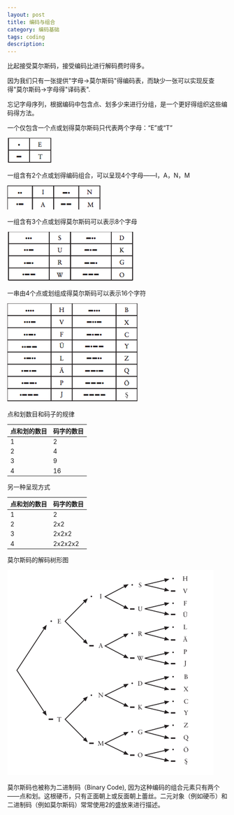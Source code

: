 ```yaml
---
layout: post
title: 编码与组合
category: 编码基础
tags: coding
description: 
---
```


比起接受莫尔斯码，接受编码比进行解码费时得多。

因为我们只有一张提供"字母->莫尔斯码"得编码表，而缺少一张可以实现反查得"莫尔斯码->字母得"译码表".

忘记字母序列，根据编码中包含点、划多少来进行分组，是一个更好得组织这些编码得方法。

一个仅包含一个点或划得莫尔斯码只代表两个字母：“E”或“T”

![](https://github.com/arcticlion/reading-lists/blob/master/Code/Chapter%2002%20Code%20and%20Combinations/Morse1.png)

一组含有2个点或划得编码组合，可以呈现4个字母——I，A，N，M

![](https://github.com/arcticlion/reading-lists/blob/master/Code/Chapter%2002%20Code%20and%20Combinations/Morse2.png)

一组含有3个点或划得莫尔斯码可以表示8个字母

![](https://github.com/arcticlion/reading-lists/blob/master/Code/Chapter%2002%20Code%20and%20Combinations/Morse3.png)

一串由4个点或划组成得莫尔斯码可以表示16个字符

![](https://github.com/arcticlion/reading-lists/blob/master/Code/Chapter%2002%20Code%20and%20Combinations/Morse4.png)

点和划数目和码子的规律

点和划的数目| 码字的数目
------------|-----------
      1     |     2    
      2     |     4    
      3     |     9    
      4     |     16   

另一种呈现方式

点和划的数目|码字的数目
------------|----------
      1     |     2
      2     |    2x2
      3     |   2x2x2
      4     |  2x2x2x2

莫尔斯码的解码树形图

![](https://github.com/arcticlion/reading-lists/blob/master/Code/Chapter%2002%20Code%20and%20Combinations/MorseTree.png)

莫尔斯码也被称为二进制码（Binary Code), 因为这种编码的组合元素只有两个——点和划。这根硬币，只有正面朝上或反面朝上蕾丝。二元对象（例如硬币）和二进制码（例如莫尔斯码）常常使用2的盛放来进行描述。


